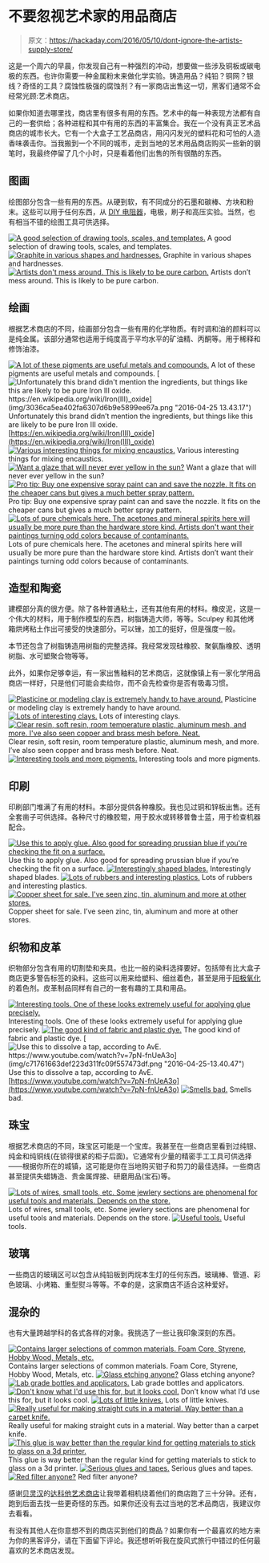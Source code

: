 # 不要忽视艺术家的用品商店

> 原文：<https://hackaday.com/2016/05/10/dont-ignore-the-artists-supply-store/>

这是一个周六的早晨，你发现自己有一种强烈的冲动，想要做一些涉及铜板或碳电极的东西。也许你需要一种金属粉末来做化学实验。铸造用品？纯铅？铜网？银线？奇怪的工具？腐蚀性极强的腐蚀剂？有一家商店出售这一切，黑客们通常不会经常光顾:艺术商店。

如果你知道去哪里找，商店里有很多有用的东西。艺术中的每一种表现方法都有自己的一套供给；各种进程和其中有用的东西的丰富集合。我在一个没有真正艺术品商店的城市长大。它有一个大盒子工艺品商店，用闪闪发光的塑料花和可怕的人造香味袭击你。当我搬到一个不同的城市，走到当地的艺术用品商店购买一些新的钢笔时，我最终停留了几个小时，只是看着他们出售的所有很酷的东西。

## 图画

绘图部分包含一些有用的东西。从硬到软，有不同成分的石墨和碳棒、方块和粉末。这些可以用于任何东西，从 [DIY 电阻器](http://www.troelsgravesen.dk/graphite.htm)，电极，刷子和高压实验。当然，也有相当不错的绘图工具可供选择。

 [![A good selection of drawing tools, scales, and templates.](img/c0b632eee7538e97a66c1eb93faf8287.png "2016-04-25-13.45.39")](https://hackaday.com/2016/05/10/dont-ignore-the-artists-supply-store/2016-04-25-13-45-39/) A good selection of drawing tools, scales, and templates. [![Graphite in various shapes and hardnesses.](img/9ef8e4a1f94d11becfd959e7abfafe51.png "2016-04-25-13.47.09")](https://hackaday.com/2016/05/10/dont-ignore-the-artists-supply-store/2016-04-25-13-47-09/) Graphite in various shapes and hardnesses. [![Artists don't mess around. This is likely to be pure carbon.](img/cfad4b895f73798108b3961c4cc58b7f.png "2016-04-25-13.47.43")](https://hackaday.com/2016/05/10/dont-ignore-the-artists-supply-store/2016-04-25-13-47-43/) Artists don’t mess around. This is likely to be pure carbon.

## 绘画

根据艺术商店的不同，绘画部分包含一些有用的化学物质。有时调和油的颜料可以是纯金属。该部分通常也适用于纯度高于平均水平的矿油精、丙酮等。用于稀释和修饰油漆。

 [![A lot of these pigments are useful metals and compounds.](img/1706b45e0e84ff35542d025be9234248.png "2016-04-25-13.42.04")](https://hackaday.com/2016/05/10/dont-ignore-the-artists-supply-store/2016-04-25-13-42-04-2/) A lot of these pigments are useful metals and compounds. [![Unfortunately this brand didn't mention the ingredients, but things like this are likely to be pure Iron III oxide. https://en.wikipedia.org/wiki/Iron(III)_oxide](img/3036ca5ea402fa6307d6b9e5899ee67a.png "2016-04-25 13.43.17")](https://hackaday.com/2016/05/10/dont-ignore-the-artists-supply-store/2016-04-25-13-43-17/) Unfortunately this brand didn’t mention the ingredients, but things like this are likely to be pure Iron III oxide. [https://en.wikipedia.org/wiki/Iron(III)_oxide](https://en.wikipedia.org/wiki/Iron(III)_oxide) [![Various interesting things for mixing encaustics.](img/c1dc2fa70f4f776cc636297575f14b6d.png "2016-04-25 13.42.22")](https://hackaday.com/2016/05/10/dont-ignore-the-artists-supply-store/2016-04-25-13-42-22/) Various interesting things for mixing encaustics. [![Want a glaze that will never ever yellow in the sun?](img/b774878f5e2c85d9b3c3fb0ff103ea23.png "2016-04-25-13.41.21")](https://hackaday.com/2016/05/10/dont-ignore-the-artists-supply-store/2016-04-25-13-41-21-2/) Want a glaze that will never ever yellow in the sun? [![Pro tip: Buy one expensive spray paint can and save the nozzle. It fits on the cheaper cans but gives a much better spray pattern.](img/ff2d84cdf584352284fc9e82f8c07562.png "2016-04-25-13.45.00")](https://hackaday.com/2016/05/10/dont-ignore-the-artists-supply-store/2016-04-25-13-45-00-2/) Pro tip: Buy one expensive spray paint can and save the nozzle. It fits on the cheaper cans but gives a much better spray pattern. [![Lots of pure chemicals here. The acetones and mineral spirits here will usually be more pure than the hardware store kind. Artists don't want their paintings turning odd colors because of contaminants.](img/dd06e53aa397e4ea5000b4195fe66fb5.png "2016-04-25-13.49.22")](https://hackaday.com/2016/05/10/dont-ignore-the-artists-supply-store/2016-04-25-13-49-22-2/) Lots of pure chemicals here. The acetones and mineral spirits here will usually be more pure than the hardware store kind. Artists don’t want their paintings turning odd colors because of contaminants.

## 造型和陶瓷

建模部分真的很方便。除了各种普通粘土，还有其他有用的材料。橡皮泥，这是一个伟大的材料，用于制作模型的东西，树脂铸造大师，等等。Sculpey 和其他烤箱烘烤粘土作出可接受的快速部分。可以锉，加工的挺好，但是强度一般。

本节还包含了树脂铸造用树脂的完整选择。我经常发现硅橡胶、聚氨酯橡胶、透明树脂、水可塑聚合物等等。

此外，如果你足够幸运，有一家出售釉料的艺术商店，这就像镇上有一家化学用品商店一样好，只是他们可能会卖给你，而不会先检查你是否有吸毒习惯。

 [![Plasticine or modeling clay is extremely handy to have around.](img/caf02b250b87c85c40214e84fb71a042.png "2016-04-25-13.39.19")](https://hackaday.com/2016/05/10/dont-ignore-the-artists-supply-store/2016-04-25-13-39-19/) Plasticine or modeling clay is extremely handy to have around. [![Lots of interesting clays.](img/da96abdafd2689fce9241a29cbd59069.png "2016-04-25-13.39.38")](https://hackaday.com/2016/05/10/dont-ignore-the-artists-supply-store/2016-04-25-13-39-38/) Lots of interesting clays. [![Clear resin, soft resin, room temperature plastic, aluminum mesh, and more. I've also seen copper and brass mesh before. Neat.](img/a13357714f2780bb91ed7eadcfb79c97.png "2016-04-25-13.39")](https://hackaday.com/2016/05/10/dont-ignore-the-artists-supply-store/2016-04-25-13-39/) Clear resin, soft resin, room temperature plastic, aluminum mesh, and more. I’ve also seen copper and brass mesh before. Neat. [![Interesting tools and more pigments.](img/3cfd94e06c5b16bda10d945a09a792c9.png "2016-04-25-13.40.27")](https://hackaday.com/2016/05/10/dont-ignore-the-artists-supply-store/2016-04-25-13-40-27/) Interesting tools and more pigments.

## 印刷

印刷部门堆满了有用的材料。本部分提供各种橡胶。我也见过铜和锌板出售。还有全套凿子可供选择。各种尺寸的橡胶辊，用于胶水或转移普鲁士蓝，用于检查机器配合。

 [![Use this to apply glue. Also good for spreading prussian blue if you're checking the fit on a surface.](img/f9434d592be49a0b82407dffeb1732d4.png "2016-04-25 13.36.53")](https://hackaday.com/2016/05/10/dont-ignore-the-artists-supply-store/2016-04-25-13-36-53/) Use this to apply glue. Also good for spreading prussian blue if you’re checking the fit on a surface. [![Interestingly shaped blades.](img/9661c0e1aa36e407d856e4662c31cecc.png "2016-04-25-13.36")](https://hackaday.com/2016/05/10/dont-ignore-the-artists-supply-store/2016-04-25-13-36/) Interestingly shaped blades. [![Lots of rubbers and interesting plastics.](img/a8703275818ce6ead3e3a381ae18e29e.png "2016-04-25-13.37.02")](https://hackaday.com/2016/05/10/dont-ignore-the-artists-supply-store/2016-04-25-13-37-02/) Lots of rubbers and interesting plastics. [![Copper sheet for sale. I've seen zinc, tin, aluminum and more at other stores.](img/111104106e931021e399adc2b2c57707.png "2016-04-25-13.37.41")](https://hackaday.com/2016/05/10/dont-ignore-the-artists-supply-store/2016-04-25-13-37-41/) Copper sheet for sale. I’ve seen zinc, tin, aluminum and more at other stores.

## 织物和皮革

织物部分包含有用的切割垫和夹具。也比一般的染料选择要好。包括带有比大盒子商店更多警告标签的染料。这些可以用来给塑料、细丝着色，甚至是用于[阳极氧化](http://astro.neutral.org/anodise_dye.shtml)的着色剂。皮革制品同样有自己的一套有趣的工具和用品。

 [![Interesting tools. One of these looks extremely useful for applying glue precisely.](img/4a29d309eeaa263c2230ab4c8238d049.png "2016-04-25-13.38.40")](https://hackaday.com/2016/05/10/dont-ignore-the-artists-supply-store/2016-04-25-13-38-40/) Interesting tools. One of these looks extremely useful for applying glue precisely. [![The good kind of fabric and plastic dye.](img/399361d8d23277e385bafaf12fcddbef.png "2016-04-25-13.40.41")](https://hackaday.com/2016/05/10/dont-ignore-the-artists-supply-store/2016-04-25-13-40-41/) The good kind of fabric and plastic dye. [![Use this to dissolve a tap, according to AvE. https://www.youtube.com/watch?v=7pN-fnUeA3o](img/c71761663def223d311fc09f557473df.png "2016-04-25-13.40.47")](https://hackaday.com/2016/05/10/dont-ignore-the-artists-supply-store/2016-04-25-13-40-47/) Use this to dissolve a tap, according to AvE. [https://www.youtube.com/watch?v=7pN-fnUeA3o](https://www.youtube.com/watch?v=7pN-fnUeA3o) [![Smells bad.](img/ee3ffff75ab597e6451be4696e3969e0.png "2016-04-25-13.40.54")](https://hackaday.com/2016/05/10/dont-ignore-the-artists-supply-store/2016-04-25-13-40-54/) Smells bad.

## 珠宝

根据艺术商店的不同，珠宝区可能是一个宝库。我甚至在一些商店里看到过纯银、纯金和纯铜线(在锁得很紧的柜子后面)。它通常有少量的精密手工工具可供选择——根据你所在的城镇，这可能是你在当地购买钳子和剪刀的最佳选择。一些商店甚至提供失蜡铸造、贵金属焊接、研磨用品(宝石)等。

 [![Lots of wires, small tools, etc. Some jewlery sections are phenomenal for useful tools and materials. Depends on the store.](img/470da900f201e1939875d1ca9373b623.png "2016-04-25-13.39")](https://hackaday.com/2016/05/10/dont-ignore-the-artists-supply-store/2016-04-25-13-39-2/) Lots of wires, small tools, etc. Some jewlery sections are phenomenal for useful tools and materials. Depends on the store. [![Useful tools.](img/94ed5974d041211b12261a97db459d92.png "2016-04-25 13.45.27")](https://hackaday.com/2016/05/10/dont-ignore-the-artists-supply-store/2016-04-25-13-45-27/) Useful tools.

## 玻璃

一些商店的玻璃区可以包含从纯铅板到丙烷本生灯的任何东西。玻璃棒、管道、彩色玻璃、小烤箱、重型熨斗等等。不幸的是，这家商店不适合这种爱好。

## 混杂的

也有大量跨越学科的各式各样的对象。我挑选了一些让我印象深刻的东西。

 [![Contains larger selections of common materials. Foam Core, Styrene, Hobby Wood, Metals, etc.](img/d96ab001f85599021bd64078f6a5c501.png "2016-04-25 13.36.03")](https://hackaday.com/2016/05/10/dont-ignore-the-artists-supply-store/2016-04-25-13-36-03/) Contains larger selections of common materials. Foam Core, Styrene, Hobby Wood, Metals, etc. [![Glass etching anyone?](img/6a12683543e11a480c33239c8783698e.png "2016-04-25 13.37.16")](https://hackaday.com/2016/05/10/dont-ignore-the-artists-supply-store/2016-04-25-13-37-16/) Glass etching anyone? [![Lab grade bottles and applicators.](img/f0527f8c44e203863aad9e159b7bb973.png "2016-04-25 13.38.27")](https://hackaday.com/2016/05/10/dont-ignore-the-artists-supply-store/2016-04-25-13-38-27/) Lab grade bottles and applicators. [![Don't know what I'd use this for, but it looks cool.](img/231c61d948051b3ee295f3c0e0fc091a.png "2016-04-25 13.41.43")](https://hackaday.com/2016/05/10/dont-ignore-the-artists-supply-store/2016-04-25-13-41-43/) Don’t know what I’d use this for, but it looks cool. [![Lots of little knives.](img/8af9e6f38fb8aa83542127576305e908.png "2016-04-25 13.45.31")](https://hackaday.com/2016/05/10/dont-ignore-the-artists-supply-store/2016-04-25-13-45-31/) Lots of little knives. [![Really useful for making straight cuts in a material. Way better than a carpet knife.](img/25d2af078573f5773f1ef716774b2717.png "2016-04-25 13.46.20")](https://hackaday.com/2016/05/10/dont-ignore-the-artists-supply-store/2016-04-25-13-46-20/) Really useful for making straight cuts in a material. Way better than a carpet knife. [![This glue is way better than the regular kind for getting materials to stick to glass on a 3d printer.](img/33725bcb16c3706466df1c3a69ea2784.png "2016-04-25 13.47.59")](https://hackaday.com/2016/05/10/dont-ignore-the-artists-supply-store/2016-04-25-13-47-59/) This glue is way better than the regular kind for getting materials to stick to glass on a 3d printer. [![Serious glues and tapes.](img/7a8d2429b738573e4ef4a1c1ae8062b8.png "2016-04-25 13.48.07")](https://hackaday.com/2016/05/10/dont-ignore-the-artists-supply-store/2016-04-25-13-48-07/) Serious glues and tapes. [![Red filter anyone?](img/ceaeadbd92ef6a70dbbdd5b146637ceb.png "2016-04-25 13.50.32")](https://hackaday.com/2016/05/10/dont-ignore-the-artists-supply-store/2016-04-25-13-50-32/) Red filter anyone?

感谢[贝灵汉](https://goo.gl/maps/GQ6XUVoiD9n)的[达科他艺术商店](http://www.dakotaartstore.com/bellingham2010.html)让我带着相机绕着他们的商店跑了三十分钟。还有，跑到后面去找一些更奇怪的东西。如果你还没有去过当地的艺术品商店，我建议你去看看。

有没有其他人在你意想不到的商店买到他们的商品？如果你有一个最喜欢的地方来为你的黑客评分，请在下面留下评论。我还想听听我在旋风式旅行中错过的任何最喜欢的艺术商店发现。